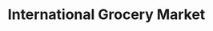 ---
title: "International Grocery Market"
url: /clarkston/international-grocery-market/
shop: Supermarkt
---